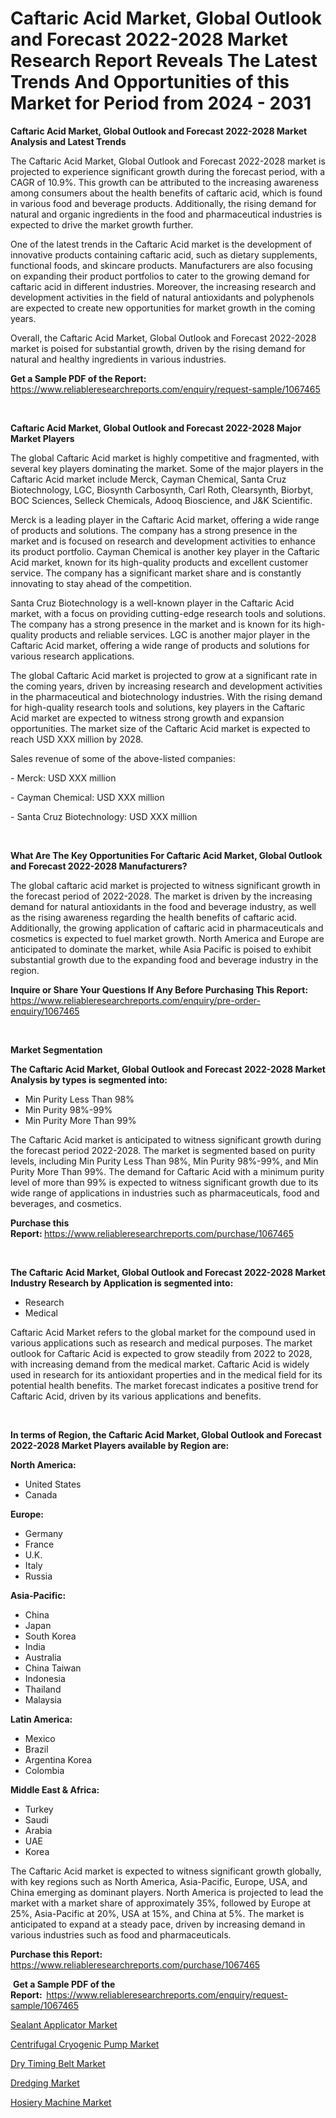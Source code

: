 <p><h1>Caftaric Acid Market, Global Outlook and Forecast 2022-2028 Market Research Report Reveals The Latest Trends And Opportunities of this Market for Period from 2024 - 2031</h1></p><p><strong>Caftaric Acid Market, Global Outlook and Forecast 2022-2028 Market Analysis and Latest Trends</strong></p>
<p><p>The Caftaric Acid Market, Global Outlook and Forecast 2022-2028 market is projected to experience significant growth during the forecast period, with a CAGR of 10.9%. This growth can be attributed to the increasing awareness among consumers about the health benefits of caftaric acid, which is found in various food and beverage products. Additionally, the rising demand for natural and organic ingredients in the food and pharmaceutical industries is expected to drive the market growth further.</p><p>One of the latest trends in the Caftaric Acid market is the development of innovative products containing caftaric acid, such as dietary supplements, functional foods, and skincare products. Manufacturers are also focusing on expanding their product portfolios to cater to the growing demand for caftaric acid in different industries. Moreover, the increasing research and development activities in the field of natural antioxidants and polyphenols are expected to create new opportunities for market growth in the coming years.</p><p>Overall, the Caftaric Acid Market, Global Outlook and Forecast 2022-2028 market is poised for substantial growth, driven by the rising demand for natural and healthy ingredients in various industries.</p></p>
<p><strong>Get a Sample PDF of the Report:&nbsp;</strong> <a href="https://www.reliableresearchreports.com/enquiry/request-sample/1067465">https://www.reliableresearchreports.com/enquiry/request-sample/1067465</a></p>
<p>&nbsp;</p>
<p><strong>Caftaric Acid Market, Global Outlook and Forecast 2022-2028 Major Market Players</strong></p>
<p><p>The global Caftaric Acid market is highly competitive and fragmented, with several key players dominating the market. Some of the major players in the Caftaric Acid market include Merck, Cayman Chemical, Santa Cruz Biotechnology, LGC, Biosynth Carbosynth, Carl Roth, Clearsynth, Biorbyt, BOC Sciences, Selleck Chemicals, Adooq Bioscience, and J&K Scientific.</p><p>Merck is a leading player in the Caftaric Acid market, offering a wide range of products and solutions. The company has a strong presence in the market and is focused on research and development activities to enhance its product portfolio. Cayman Chemical is another key player in the Caftaric Acid market, known for its high-quality products and excellent customer service. The company has a significant market share and is constantly innovating to stay ahead of the competition.</p><p>Santa Cruz Biotechnology is a well-known player in the Caftaric Acid market, with a focus on providing cutting-edge research tools and solutions. The company has a strong presence in the market and is known for its high-quality products and reliable services. LGC is another major player in the Caftaric Acid market, offering a wide range of products and solutions for various research applications.</p><p>The global Caftaric Acid market is projected to grow at a significant rate in the coming years, driven by increasing research and development activities in the pharmaceutical and biotechnology industries. With the rising demand for high-quality research tools and solutions, key players in the Caftaric Acid market are expected to witness strong growth and expansion opportunities. The market size of the Caftaric Acid market is expected to reach USD XXX million by 2028.</p><p>Sales revenue of some of the above-listed companies:</p><p>- Merck: USD XXX million</p><p>- Cayman Chemical: USD XXX million</p><p>- Santa Cruz Biotechnology: USD XXX million</p></p>
<p>&nbsp;</p>
<p><strong>What Are The Key Opportunities For Caftaric Acid Market, Global Outlook and Forecast 2022-2028 Manufacturers?</strong></p>
<p><p>The global caftaric acid market is projected to witness significant growth in the forecast period of 2022-2028. The market is driven by the increasing demand for natural antioxidants in the food and beverage industry, as well as the rising awareness regarding the health benefits of caftaric acid. Additionally, the growing application of caftaric acid in pharmaceuticals and cosmetics is expected to fuel market growth. North America and Europe are anticipated to dominate the market, while Asia Pacific is poised to exhibit substantial growth due to the expanding food and beverage industry in the region.</p></p>
<p><strong>Inquire or Share Your Questions If Any Before Purchasing This Report:</strong> <a href="https://www.reliableresearchreports.com/enquiry/pre-order-enquiry/1067465">https://www.reliableresearchreports.com/enquiry/pre-order-enquiry/1067465</a></p>
<p>&nbsp;</p>
<p><strong>Market Segmentation</strong></p>
<p><strong>The Caftaric Acid Market, Global Outlook and Forecast 2022-2028 Market Analysis by types is segmented into:</strong></p>
<p><ul><li>Min Purity Less Than 98%</li><li>Min Purity 98%-99%</li><li>Min Purity More Than 99%</li></ul></p>
<p><p>The Caftaric Acid market is anticipated to witness significant growth during the forecast period 2022-2028. The market is segmented based on purity levels, including Min Purity Less Than 98%, Min Purity 98%-99%, and Min Purity More Than 99%. The demand for Caftaric Acid with a minimum purity level of more than 99% is expected to witness significant growth due to its wide range of applications in industries such as pharmaceuticals, food and beverages, and cosmetics.</p></p>
<p><strong>Purchase this Report:&nbsp;</strong><a href="https://www.reliableresearchreports.com/purchase/1067465">https://www.reliableresearchreports.com/purchase/1067465</a></p>
<p>&nbsp;</p>
<p><strong>The Caftaric Acid Market, Global Outlook and Forecast 2022-2028 Market Industry Research by Application is segmented into:</strong></p>
<p><ul><li>Research</li><li>Medical</li></ul></p>
<p><p>Caftaric Acid Market refers to the global market for the compound used in various applications such as research and medical purposes. The market outlook for Caftaric Acid is expected to grow steadily from 2022 to 2028, with increasing demand from the medical market. Caftaric Acid is widely used in research for its antioxidant properties and in the medical field for its potential health benefits. The market forecast indicates a positive trend for Caftaric Acid, driven by its various applications and benefits.</p></p>
<p>&nbsp;</p>
<p><strong>In terms of Region, the Caftaric Acid Market, Global Outlook and Forecast 2022-2028 Market Players available by Region are:</strong></p>
<p>
    <p> <strong> North America: </strong>
        <ul>
            <li>United States</li>
            <li>Canada</li>
        </ul>
        </p> 
    <p> <strong> Europe: </strong>
        <ul>
            <li>Germany</li>
            <li>France</li>
            <li>U.K.</li>
            <li>Italy</li>
            <li>Russia</li>
        </ul>
        </p> 
    <p> <strong> Asia-Pacific: </strong>
        <ul>
            <li>China</li>
            <li>Japan</li>
            <li>South Korea</li>
            <li>India</li>
            <li>Australia</li>
            <li>China Taiwan</li>
            <li>Indonesia</li>
            <li>Thailand</li>
            <li>Malaysia</li>
        </ul>
        </p> 
    <p> <strong> Latin America: </strong>
        <ul>
            <li>Mexico</li>
            <li>Brazil</li>
            <li>Argentina Korea</li>
            <li>Colombia</li>
        </ul>
        </p> 
    <p> <strong> Middle East & Africa: </strong>
        <ul>
            <li>Turkey</li>
            <li>Saudi</li>
            <li>Arabia</li>
            <li>UAE</li>
            <li>Korea</li>
        </ul>
    </p>
    </p>
<p><p>The Caftaric Acid market is expected to witness significant growth globally, with key regions such as North America, Asia-Pacific, Europe, USA, and China emerging as dominant players. North America is projected to lead the market with a market share of approximately 35%, followed by Europe at 25%, Asia-Pacific at 20%, USA at 15%, and China at 5%. The market is anticipated to expand at a steady pace, driven by increasing demand in various industries such as food and pharmaceuticals.</p></p>
<p><strong>Purchase this Report: </strong><a href="https://www.reliableresearchreports.com/purchase/1067465">https://www.reliableresearchreports.com/purchase/1067465</a></p>
<p>&nbsp;<strong>Get a Sample PDF of the Report:&nbsp;&nbsp;</strong><a href="https://www.reliableresearchreports.com/enquiry/request-sample/1067465">https://www.reliableresearchreports.com/enquiry/request-sample/1067465</a></p>
<p><strong></strong></p>
<p><p><a href="https://medium.com/@vincentalvarez1980/sealant-applicator-market-analysis-its-cagr-market-segmentation-and-global-industry-overview-89df328a200c">Sealant Applicator Market</a></p><p><a href="https://medium.com/@dioncollins8227/centrifugal-cryogenic-pump-market-research-report-its-history-and-forecast-2024-to-2031-ef9df1fb1118">Centrifugal Cryogenic Pump Market</a></p><p><a href="https://medium.com/@dioncollins8227/dry-timing-belt-market-research-report-its-history-and-forecast-2024-to-2031-0f77bd5fd6bf">Dry Timing Belt Market</a></p><p><a href="https://medium.com/@patriciaday39/dredging-nbsp-market-focuses-on-market-share-size-and-projected-forecast-till-2031-0f4ba55df258">Dredging Market</a></p><p><a href="https://medium.com/@vincentalvarez1980/hosiery-machine-market-trends-forecast-and-competitive-analysis-to-2031-43d6573f7ab2">Hosiery Machine Market</a></p></p>